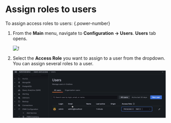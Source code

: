 # Assign roles to users

To assign access roles to users:
{.power-number}

1. From the **Main** menu, navigate to <i class="uil uil-cog"></i> **Configuration → Users**. **Users** tab opens.

    ![!](../../../_images/PMM_access_control_assign_role.png)


2. Select the **Access Role** you want to assign to a user from the dropdown. You can assign several roles to a user.

    ![!](../../../_images/PMM_access_control_select_role.png)